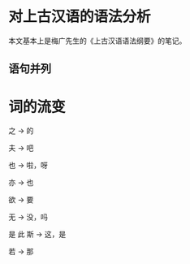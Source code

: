 # 对上古汉语的语法分析

本文基本上是梅广先生的《上古汉语语法纲要》的笔记。

## 语句并列

# 词的流变

之 -> 的

夫 -> 吧

也 -> 啦，呀

亦 -> 也

欲 -> 要

无 -> 没，吗

是 此 斯 -> 这，是

若 -> 那
